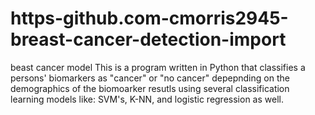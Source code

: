 # https-github.com-cmorris2945-breast-cancer-detection-import
beast cancer model
This is a program written in Python that
classifies a persons' biomarkers as "cancer"
or "no cancer" depepnding on the demographics of the
biomoarker resutls using several classification learning
models like: SVM's, K-NN, and logistic regression as well.

